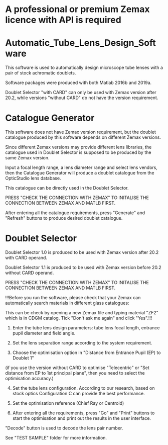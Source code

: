 # A professional or premium Zemax licence with API is required
# Automatic_Tube_Lens_Design_Software
This software is used to automatically design microscope tube lenses with a pair of stock achromatic doublets.

Software packages were produced with both Matlab 2016b and 2019a.

Doublet Selector "with CARD" can only be used with Zemax version after 20.2, while versions "without CARD" do not have the version requirement.

# Catalogue Generator
This software does not have Zemax version requirement, but the doublet catalogue produced by this software depends on different Zemax versions. 

Since different Zemax versions may provide different lens libraries, the catalogue used in Doublet Selector is supposed to be produced by the same Zemax version.

Input a focal length range, a lens diameter range and select lens vendors, then the Catalogue Generator will produce a doublet catalogue from the OpticStudio lens database.

This catalogue can be directly used in the Doublet Selector.

PRESS "CHECK THE CONNECTION WITH ZEMAX" TO INITALISE THE CONNECTION BETWEEN ZEMAX AND MATLB FIRST.

After entering all the catalogue requirements, press "Generate" and "Refresh" buttons to produce desired doublet catalogue.

# Doublet Selector
Doublet Selector 1.0 is produced to be used with Zemax version after 20.2 with CARD operand.

Doublet Selector 1.1 is produced to be used with Zemax version before 20.2 without CARD operand.

PRESS "CHECK THE CONNECTION WITH ZEMAX" TO INITALISE THE CONNECTION BETWEEN ZEMAX AND MATLB FIRST.

!!!Before you run the software, please check that your Zemax can automatically search materials in different glass catalogues:

This can be check by opening a new Zemax file and typing material "ZF2" which is in CDGM catalog. Tick "Don't ask me again" and click "Yes".!!!

1. Enter the tube lens design parameters: tube lens focal length, entrance pupil diameter and field angle.

2. Set the lens separation range according to the system requirement.

3. Choose the optimisation option in "Distance from Entrance Pupil (EP) to Doublet 1"

(if you use the version without CARD to optimise "Telecentric" or "Set distance from EP to 1st principal plane", then you need to select the optimisation accuracy.)

4. Set the tube lens configuration. According to our research, based on stock optics Configuration C can provide the best performance.

5. Set the optimisation reference (Chief Ray or Centroid)

6. After entering all the requirements, press "Go" and "Print" buttons to start the optimisation and print out the results in the user interface.

"Decode" button is used to decode the lens pair number.

See "TEST SAMPLE" folder for more information.
